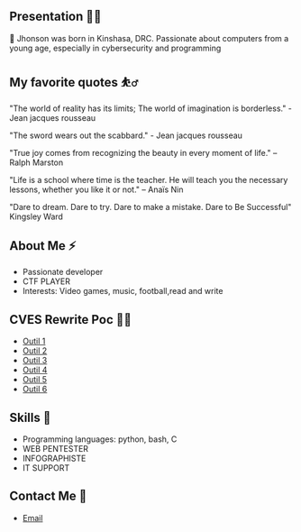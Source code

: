 ## Presentation 🧑‍🚀

🥇 Jhonson was born in Kinshasa, DRC. Passionate about computers from a young age, especially in cybersecurity and programming

## My favorite quotes ⛹️‍♂

"The world of reality has its limits; The world of imagination is borderless." - Jean jacques rousseau

"The sword wears out the scabbard."  - Jean jacques rousseau

"True joy comes from recognizing the beauty in every moment of life." – Ralph Marston

"Life is a school where time is the teacher. He will teach you the necessary lessons, whether you like it or not." – Anaïs Nin

"Dare to dream. Dare to try. Dare to make a mistake. Dare to Be Successful"  Kingsley Ward


## About Me ⚡
- Passionate developer
- CTF PLAYER
- Interests: Video games, music, football,read and write

## CVES Rewrite Poc 🧑‍🚀 

- [Outil 1](https://github.com/Jhonsonwannaa/CVE-2017-5487)
- [Outil 2](https://github.com/Jhonsonwannaa/cve-2021-42013-apache)
- [Outil 3](https://github.com/Jhonsonwannaa/CVE-2023-27372/)
- [Outil 4](https://github.com/Jhonsonwannaa/CVE-2024-6387/)
- [Outil 5](https://github.com/Jhonsonwannaa/CVE-2024-29269)
- [Outil 6](https://github.com/Jhonsonwannaa/CVE-2024-31819)

## Skills 🔭
- Programming languages: python, bash, C
- WEB PENTESTER
- INFOGRAPHISTE
- IT SUPPORT

## Contact Me 📲
- [Email](mailto:wannaajhonson@gmail.com)  


